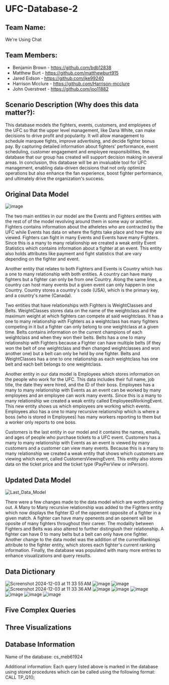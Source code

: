 # UFC-Database-2
## Team Name: 
  We're Using Chat
## Team Members:
* Benjamin Brown - https://github.com/bdb12838
* Matthew Burt - https://github.com/matthewburt915
* Jared Eidson - https://github.com/jke99240
* Harrison Mcclure - https://github.com/Harrison-mcclure
* John Overstreet - https://github.com/joo11882
## Scenario Description (Why does this data matter?):
This database models the fighters, events, customers, and employees of the UFC so that the upper level management, like Dana White, can make decisions to drive profit and popularity. It will allow management to schedule marquee fights, improve advertising, and decide fighter bonus pay. By capturing detailed information about fighters’ performance, event scheduling, customer engagement and employee responsibilities, the database that our group has created will support decision making in several areas. In conclusion, this database will be an invaluable tool for UFC management, enabling data-driven decisions that not only optimize operations but also enhance the fan experience, boost fighter performance, and ultimately drive the organization's success.
## Original Data Model
![image](https://github.com/user-attachments/assets/36c9f16b-d590-48f3-a13f-ec1a2c9d441c)

The two main entities in our model are the Events and Fighters entities with the rest of of the model revolving around them in some way or another. Fighters contains information about the atheletes who are contracted by the UFC while Events has data on where the fights take place and how they are viewed. Fighters can fight in many Events and Events have many Fighters. Since this is a many to many relationship we created a weak entity Event Statistics which contains information about a fighter at an event. This entity also holds attributes like payment and fight statistics that are vary depending on the fighter and event.

Another entity that relates to both Fighters and Events is Country which has a one to many relationship with both entities. A country can have many fighters but a fighter can only be from one Country. Along the same lines, a country can host many events but a given event can only happen in one Country. Country stores a country's code (USA), which is the primary key, and a country's name (Canada).

Two entities that have relationships with Fighters is WeightClasses and Belts. WeightClasses stores data on the name of the weightclass and the maximum weight at which fighters can compete at said weightclass. It has a one to many relationship with Fighters as a weightclass has many fighters competing in it but a fighter can only belong to one weightclass at a given time. Belts contains information on the current champions of each weightclass and when they won their belts. Belts has a one to many relationship with Fighters because a Fighter can have multiple belts (if they won the belt of one weightclass and then changed weightclasses and won another one) but a belt can only be held by one fighter. Belts and WeightClasses has a one to one relationship as each weightclass has one belt and each belt belongs to one weightclass.

Another entity in our data model is Employees which stores information on the people who work for the UFC. This data includes their full name, job title, the date they were hired, and the ID of their boss. Employees has a many to many relationship with Events as an event can be worked by many employees and an employee can work many events. Since this is a many to many relationship we created a weak entity called EmployeesWorkingEvent. This new entity shows us which employees are working which events. Employees also has a one to many recursive relationship which is where a boss (who is stored in Employees) has many workers reporting to them but a worker only reports to one boss.

Customers is the last entity in our model and it contains the names, emails, and ages of people who purchase tickets to a UFC event. Customers has a many to many relationship with Events as an event is viewed by many customers and a customer can view many events. Because this is a many to many relationship we created a weak entity that shows which customers are viewing which event, called CustomersViewingEvent. This entity also stores data on the ticket price and the ticket type (PayPerView or inPerson).
## Updated Data Model
![Last_Data_Model](https://github.com/user-attachments/assets/1fcb6cf4-03be-4f66-ae32-2bb06d151936)

There were a few changes made to the data model which are worth pointing out. A Many to Many recursive relationship was added to the Fighters entity which now displays the fighter ID of the oppenent opposite of a fighter in a given match. A fighter can have many openents and an openent will be oposite of many fighters throughout their career. The modality between Fighters and Belts was also altered to further distingiush their relationship. A fighter can have 0 to many belts but a belt can only have one fighter. Another change to the data model was the addition of the currentRankings attribute to the fighter entity, which stores each fighter's current ranking information. Finally, the database was populated with many more entries to enhance visualizations and query results.
## Data Dictionary
![Screenshot 2024-12-03 at 11 33 55 AM](https://github.com/user-attachments/assets/936882a9-3835-4f21-af58-fb42e71dfcfe)
![image](https://github.com/user-attachments/assets/0374d34a-905e-4367-89c4-29a0982a9ff9)
![image](https://github.com/user-attachments/assets/be826c1a-40a3-4485-8778-efd2c31ec947)
![Screenshot 2024-12-03 at 11 33 36 AM](https://github.com/user-attachments/assets/0f509482-11cb-49fc-9d40-c73b8735d75d)
![image](https://github.com/user-attachments/assets/c0b39a22-0258-47ed-a675-e2845ad1f1ee)
![image](https://github.com/user-attachments/assets/b6e97d83-03ee-4091-a464-f096eefa91bc)
![image](https://github.com/user-attachments/assets/ecdbb8c0-5b3e-41f4-af5d-6c5918ffec9a)
![image](https://github.com/user-attachments/assets/6fc86ebe-d405-4be6-bae0-3e87a288142e)
![image](https://github.com/user-attachments/assets/b2e7457c-c5fa-483b-b95f-c3a7b5c4fe13)
![image](https://github.com/user-attachments/assets/0146862a-6ec4-4548-9b5f-ef6d7bb9f91d)
## Five Complex Queries 

## Three Visualizations

## Database Information
Name of the database: cs_meb61924

Additional information: Each query listed above is marked in the database using stored procedures which can be called using the following format: CALL TP_Q1();
